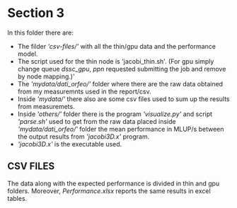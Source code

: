 # Section 3

In this folder there are:

* The filder *'csv-files/'* with all the thin/gpu data and the performance model.
* The script used for the thin node is 'jacobi_thin.sh'. (For gpu simply change queue *dssc_gpu*, *ppn* requested submitting the job and remove by node mapping.)'
* The *'mydata/dati_orfeo/'* folder where there are the raw data obtained from my measuremnts used in the report/csv.
* Inside *'mydata/'* there also are some csv files used to sum up the results from measuremets.
* Inside *'others/'* folder there is the program *'visualize.py'* and script *'parse.sh'* used to get from the raw data placed inside *'mydata/dati_orfeo/'* folder the mean performance in MLUP/s between the output results from *'jacobi3D.x'* program.
* *'jacobi3D.x'* is the executable used.

## CSV FILES
The data along with the expected performance is divided in thin and gpu folders.
Moreover, *Performance.xlsx* reports the same results in excel tables.

